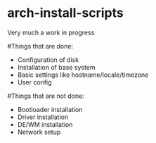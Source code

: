 # arch-install-scripts

Very much a work in progress

#Things that are done:
- Configuration of disk
- Installation of base system
- Basic settings like hostname/locale/timezone
- User config

#Things that are not done:
- Bootloader installation
- Driver installation
- DE/WM installation
- Network setup
